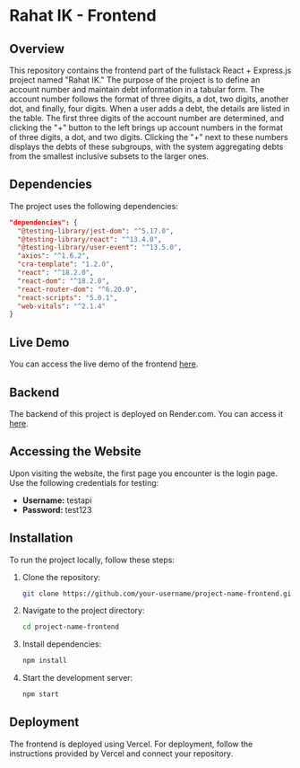 # Rahat IK - Frontend

## Overview

This repository contains the frontend part of the fullstack React + Express.js project named "Rahat IK." 
The purpose of the project is to define an account number and maintain debt information in a tabular form. The account number follows the format of three digits, a dot, two digits, another dot, and finally, four digits. When a user adds a debt, the details are listed in the table. The first three digits of the account number are determined, and clicking the "+" button to the left brings up account numbers in the format of three digits, a dot, and two digits. Clicking the "+" next to these numbers displays the debts of these subgroups, with the system aggregating debts from the smallest inclusive subsets to the larger ones.

## Dependencies

The project uses the following dependencies:

```json
"dependencies": {
  "@testing-library/jest-dom": "^5.17.0",
  "@testing-library/react": "^13.4.0",
  "@testing-library/user-event": "^13.5.0",
  "axios": "^1.6.2",
  "cra-template": "1.2.0",
  "react": "^18.2.0",
  "react-dom": "^18.2.0",
  "react-router-dom": "^6.20.0",
  "react-scripts": "5.0.1",
  "web-vitals": "^2.1.4"
}
```

## Live Demo

You can access the live demo of the frontend [here](https://rahat-ik-frontend.vercel.app/).

## Backend

The backend of this project is deployed on Render.com. You can access it [here](https://rahatikbackend.onrender.com/).

## Accessing the Website

Upon visiting the website, the first page you encounter is the login page. Use the following credentials for testing:

- **Username:** testapi
- **Password:** test123

## Installation

To run the project locally, follow these steps:

1. Clone the repository:
   ```bash
   git clone https://github.com/your-username/project-name-frontend.git

2. Navigate to the project directory:

   ```bash
   cd project-name-frontend

3. Install dependencies:

   ```bash
   npm install

4. Start the development server:

   ```bash
   npm start


## Deployment
The frontend is deployed using Vercel. For deployment, follow the instructions provided by Vercel and connect your repository.
